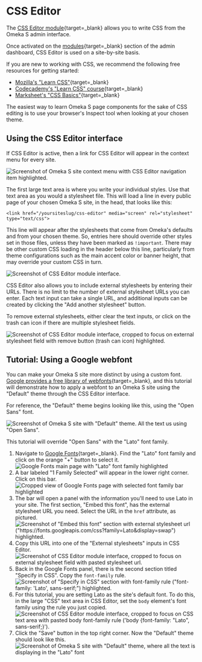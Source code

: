 # CSS Editor

The [CSS Editor module](https://omeka.org/s/modules/CSSEditor){target=_blank} allows you to write CSS from the Omeka S admin interface.

Once activated on the [modules](https://omeka.org/s/docs/user-manual/modules/){target=_blank} section of the admin dashboard, CSS Editor is used on a site-by-site basis.

If you are new to working with CSS, we recommend the following free resources for getting started:

* [Mozilla's "Learn CSS"](https://developer.mozilla.org/en-US/docs/Web/CSS){target=_blank}
* [Codecademy's "Learn CSS" course](https://www.codecademy.com/learn/learn-css){target=_blank}
* [Marksheet's "CSS Basics"](https://marksheet.io/css-basics.html){target=_blank}

The easiest way to learn Omeka S page components for the sake of CSS editing is to use your browser's Inspect tool when looking at your chosen theme.

## Using the CSS Editor interface

If CSS Editor is active, then a link for CSS Editor will appear in the context menu for every site.

![Screenshot of Omeka S site context menu witth CSS Editor navigation item highlighted.](modulesfiles/csseditor_contextmenu.jpg)

The first large text area is where you write your individual styles. Use that text area as you would a stylesheet file. This will load a line in every public page of your chosen Omeka S site, in the head, that looks like this:

` <link href="/yoursiteslug/css-editor" media="screen" rel="stylesheet" type="text/css"> `

This line will appear after the stylesheets that come from Omeka's defaults and from your chosen theme. So, entries here should override other styles set in those files, unless they have been marked as `!important`. There may be other custom CSS loading in the header below this line, particularly from theme configurations such as the main accent color or banner height, that may override your custom CSS in turn.

![Screenshot of CSS Editor module interface.](modulesfiles/csseditor_interface.jpg)

CSS Editor also allows you to include external stylesheets by entering their URLs. There is no limit to the number of external stylesheet URLs you can enter. Each text input can take a single URL, and additional inputs can be created by clicking the "Add another stylesheet" button.

To remove external stylesheets, either clear the text inputs, or click on the trash can icon if there are multiple stylesheet fields.

![Screenshot of CSS Editor module interface, cropped to focus on external stylesheet field with remove button (trash can icon) highlighted.](modulesfiles/csseditor_remove.jpg)

## Tutorial: Using a Google webfont

You can make your Omeka S site more distinct by using a custom font. [Google provides a free library of webfonts](https://fonts.google.com/){target=_blank}, and this tutorial will demonstrate how to apply a webfont to an Omeka S site using the "Default" theme through the CSS Editor interface.

For reference, the "Default" theme begins looking like this, using the "Open Sans" font.

![Screenshot of Omeka S site with "Default" theme. All the text us using "Open Sans".](modulesfiles/csseditor_before.jpg)

This tutorial will override "Open Sans" with the "Lato" font family.

1. Navigate to [Google Fonts](https://fonts.google.com/){target=_blank}. Find the "Lato" font family and click on the orange "+" button to select it.
  ![Google Fonts main page with "Lato" font family highlighted](modulesfiles/csseditor_tutorial1.jpg)<br>
2. A bar labeled "1 Family Selected" will appear in the lower right corner. Click on this bar.
  ![Cropped view of Google Fonts page with selected font family bar highlighted](modulesfiles/csseditor_tutorial2.jpg)<br>
3. The bar will open a panel with the information you'll need to use Lato in your site. The first section, "Embed this font", has the external stylesheet URL you need. Select the URL in the `href` attribute, as pictured.
  ![Screenshot of "Embed this font" section with external stylesheet url ("https://fonts.googleapis.com/css?family=Lato&display=swap") highlighted.](modulesfiles/csseditor_tutorial3.jpg)<br>
4. Copy this URL into one of the "External stylesheets" inputs in CSS Editor.
  ![Screenshot of CSS Editor module interface, cropped to focus on external stylesheet field with pasted stylesheet url.](modulesfiles/csseditor_tutorial4.jpg)<br>
5. Back in the Google Fonts panel, there is the second section titled "Specify in CSS". Copy the `font-family` rule.
  ![Screenshot of "Specify in CSS" section with font-family rule ("font-family: 'Lato', sans-serif;") highlighted.](modulesfiles/csseditor_tutorial5.jpg)<br>
6. For this tutorial, you are setting Lato as the site's default font. To do this, in the large "CSS" text area in CSS Editor, set the `body` element's font family using the rule you just copied.
  ![Screenshot of CSS Editor module interface, cropped to focus on CSS text area with pasted body font-family rule ('body {font-family: "Lato", sans-serif;}').](modulesfiles/csseditor_tutorial6.jpg)<br>
7. Click the "Save" button in the top right corner. Now the "Default" theme should look like this.
![Screenshot of Omeka S site with "Default" theme, where all the text is displaying in the "Lato" font](modulesfiles/csseditor_after.jpg)

